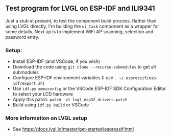 ## Test program for LVGL on ESP-IDF and ILI9341

Just a stub at present, to test the component build process.
Rather than using LVGL directly, I'm building the `ui_task` component as a wrapper for some details.
Next up is to implement WiFi AP scanning, selection and password entry.

### Setup:
- Install ESP-IDF (and VSCode, if you wish)
- Download the code using `git clone --recurse-submodules` to get all submodules
- Configure ESP-IDF environment variables (I use `. ~/.espressif/esp-idf/export.sh`)
- Use `idf.py menuconfig` or the VSCode ESP-IDF SDK Configuration Editor to select your LCD hardware
- Apply this patch: `patch -p1 lvgl_esp32_drivers.patch`
- Build using `idf.py build` or VSCode

### More information on LVGL setup
- See https://docs.lvgl.io/master/get-started/espressif.html

